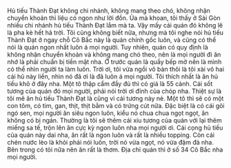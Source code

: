 Hủ tiếu Thành Đạt không chi nhánh, không mang theo chó, không nhận chuyển khoản thì liệu có ngon như lời đồn. Ủa mà khoan, tôi thấy ở Sài Gòn nhiều chi nhánh hủ tiếu Thành Đạt lắm mà ta. Vậy mấy cái quán đó không lẽ là pha kè hết hả trời. Tôi cũng không biết nữa, nhưng mà tôi nghe nói hủ tiếu Thành Đạt ở ngay chỗ Cô Bắc này là quán chính gốc luôn, và cũng có thể nói là quán ngon nhất luôn á mọi người. Tuy nhiên, quán có quy định là không nhận chuyển khoản và không mang chó theo, nên là mọi người đi ăn nhớ là phải chuẩn bị tiền mặt nha. Ở trước quán là quầy bếp mở nên là mình có thể nhìn người ta làm luôn. Trời ơi, tôi vừa ngồi vô bàn thôi là tôi xài vô hai cái hũ này liền, nhìn nó đã ơi là đã luôn á mọi người. Tôi thích nhất là ăn hủ tiếu khô ở đây nha. Một tô thập cẩm đầy đủ thì có giá là 55 cành. Cái sốt tương của quán đó mọi người, phải nói trời ơi đỉnh của chóp nha. Thiệt sự là tôi mê ăn hủ tiếu Thành Đạt là cũng vì cái tương này nè. Một tô thì sẽ có một con tôm, có tim, gan, thịt, thịt bằm và có trứng cút nữa. Đặc biệt là có cái gỏi ngó sen, mọi người ăn siêu ngon luôn, kiểu nó chua chua ngọt ngọt, ăn không có bị ngán. Thường là tôi sẽ thêm cái xíu tương của quán với lại thêm miếng sa tế, trộn lên ăn cực kỳ ngon luôn nha mọi người ơi. Cái cọng hủ tiếu của quán này dai nha, ăn rất là ngon luôn và rất là nhiều topping. Còn cái chén nước lèo là khỏi phải nói luôn, trời nó vừa ngọt, nó vừa đậm đà nha. Bên trong có tỏi nữa nên ăn rất là thơm. Địa chỉ quán thì ở số 34 Cô Bắc nha mọi người.